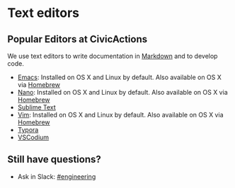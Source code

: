 # Text editors

## Popular Editors at CivicActions

We use text editors to write documentation in [Markdown](https://github.com/adam-p/markdown-here/wiki/Markdown-Cheatsheet) and to develop code.

- [Emacs](https://www.gnu.org/software/emacs/): Installed on OS X and Linux by default. Also available on OS X via [Homebrew](http://brew.sh/)
- [Nano](https://www.nano-editor.org/): Installed on OS X and Linux by default. Also available on OS X via [Homebrew](http://brew.sh/)
- [Sublime Text](http://www.sublimetext.com/)
- [Vim](http://www.vim.org/download.php): Installed on OS X and Linux by default. Also available on OS X via [Homebrew](http://brew.sh/)
- [Typora](https://typora.io/)
- [VSCodium](https://vscodium.com/)

## Still have questions?

- Ask in Slack: [#engineering](https://civicactions.slack.com/messages/engineering/)

